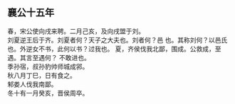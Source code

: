 ## 襄公十五年

春，宋公使向戌来聘。二月己亥，及向戌盟于刘。  
刘夏逆王后于齐。刘夏者何？天子之大夫也。刘者何？邑
也。其称刘何？以邑氏也。外逆女不书，此何以书？过我也。
夏，齐侯伐我北鄙，围成。公救成，至遇。其言至遇何？
不敢进也。  
季孙宿，叔孙豹帅师城成郛。  
秋八月丁巳，日有食之。  
邾娄人伐我南鄙。  
冬十有一月癸亥，晋侯周卒。  

